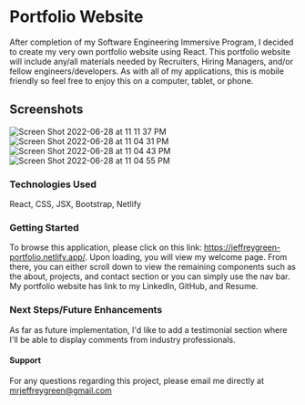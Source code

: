 # Portfolio Website

After completion of my Software Engineering Immersive Program, I decided to create my very own portfolio website using React. This portfolio website will include any/all materials needed by Recruiters, Hiring Managers, and/or fellow engineers/developers. As with all of my applications, this is mobile friendly so feel free to enjoy this on a computer, tablet, or phone.
## Screenshots

![Screen Shot 2022-06-28 at 11 11 37 PM](https://user-images.githubusercontent.com/102068506/176350238-6662cb01-7dac-42bb-bd86-f358738bcb45.jpg)
![Screen Shot 2022-06-28 at 11 04 31 PM](https://user-images.githubusercontent.com/102068506/176350259-575654aa-da30-4c75-a16a-bbe4a11e4383.jpg)
![Screen Shot 2022-06-28 at 11 04 43 PM](https://user-images.githubusercontent.com/102068506/176350270-bb3fd406-9edc-4da5-a932-132bb94149c4.jpg)
![Screen Shot 2022-06-28 at 11 04 55 PM](https://user-images.githubusercontent.com/102068506/176350277-922bf3c7-b472-4425-a2b9-08c13385a529.jpg)

### Technologies Used

React, CSS, JSX, Bootstrap, Netlify

### Getting Started

To browse this application, please click on this link: https://jeffreygreen-portfolio.netlify.app/. Upon loading, you will view my welcome page. From there, you can either scroll down to view the remaining components such as the about, projects, and contact section or you can simply use the nav bar. My portfolio website has link to my LinkedIn, GitHub, and Resume.

### Next Steps/Future Enhancements

As far as future implementation, I'd like to add a testimonial section where I'll be able to display comments from industry professionals. 

#### Support

For any questions regarding this project, please email me directly at mrjeffreygreen@gmail.com
